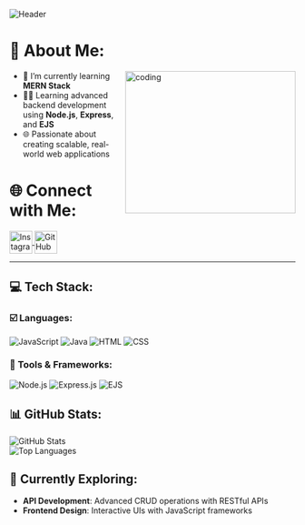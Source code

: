 ![Header](https://via.placeholder.com/800x200?text=Welcome+to+Hatim's+GitHub+Profile)

# 💫 About Me:
<img align="right" alt="coding" height="250" width="300" src="https://via.placeholder.com/300x250?text=Your+Custom+GIF+or+Image+Here">

- 🔭 I’m currently learning **MERN Stack**  
- 🧑‍💻 Learning advanced backend development using **Node.js**, **Express**, and **EJS**  
- 🌐 Passionate about creating scalable, real-world web applications  



# 🌐 Connect with Me:
<p align="left">
<a href="https://www.linkedin.com/in/hatim-lalji-396b15264" target="blank">
<!--   <img align="center" src="https://img.icons8.com/color/48/000000/linkedin.png" alt="LinkedIn" height="40" width="40" /> -->
</a>
<a href="https://instagram.com/hatim_lalji" target="blank">
  <img align="center" src="https://img.icons8.com/color/48/000000/instagram-new--v1.png" alt="Instagram" height="40" width="40" />
</a>
<a href="https://github.com/hatimlalji53" target="blank">
  <img align="center" src="https://img.icons8.com/fluent/48/000000/github.png" alt="GitHub" height="40" width="40" />
</a>
</p>

---

## 💻 Tech Stack:

### ☑️ Languages:
![JavaScript](https://img.shields.io/badge/-JavaScript-%23F7DF1E?style=flat&logo=javascript&logoColor=black) 
![Java](https://img.shields.io/badge/-Java-%23ED8B00?style=flat&logo=java&logoColor=white)
![HTML](https://img.shields.io/badge/-HTML5-%23E34F26?style=flat&logo=html5&logoColor=white) 
![CSS](https://img.shields.io/badge/-CSS3-%231572B6?style=flat&logo=css3&logoColor=white) 

### 🧰 Tools & Frameworks:
![Node.js](https://img.shields.io/badge/-Node.js-6DA55F?style=flat&logo=node.js&logoColor=white)
![Express.js](https://img.shields.io/badge/-Express.js-%23000000?style=flat&logo=express&logoColor=white)
![EJS](https://img.shields.io/badge/-EJS-%23A91E50?style=flat&logo=javascript&logoColor=white)


## 📊 GitHub Stats:
![GitHub Stats](https://github-readme-stats.vercel.app/api?username=hatimlalji53&show_icons=true&theme=dark)<br/>
![Top Languages](https://github-readme-stats.vercel.app/api/top-langs/?username=hatimlalji53&layout=compact&theme=dark)



## 🎯 Currently Exploring:
- **API Development**: Advanced CRUD operations with RESTful APIs  
- **Frontend Design**: Interactive UIs with JavaScript frameworks  



